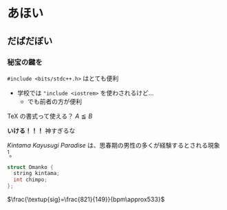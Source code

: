 # あほい
## だばだぼい
### 秘宝の鍵を

`#include <bits/stdc++.h>` はとても便利
- 学校では `"include <iostrem>` を使わされるけど…
  - でも前者の方が便利

TeX の書式って使える？ $A \leqq B$

**いける！！！** 神すぎるな 

*Kintama Kayusugi Paradise* は、思春期の男性の多くが経験するとされる現象 $^1$。

```c++
struct Omanko {
  string kintama;
  int chimpo;
};
```

$\frac{\textup{sig}=\frac{821}{149}}{bpm\approx533}$

